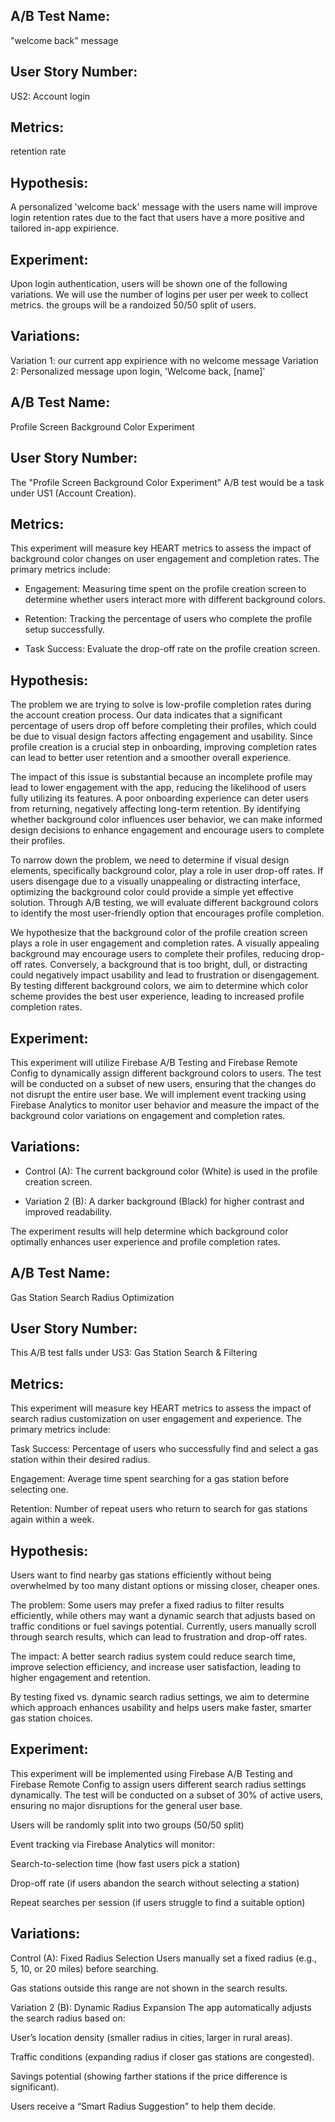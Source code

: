 ## A/B Test Name: 
"welcome back" message

## User Story Number: 
US2: Account login

## Metrics: 
retention rate

## Hypothesis: 
A personalized 'welcome back' message with the users name will improve login retention rates due to the fact that users have a more positive and tailored in-app expirience.

## Experiment: 
Upon login authentication, users will be shown one of the following variations. We will use the number of logins per user per week to collect metrics. the groups will be a randoized 50/50 split of users.

## Variations:
Variation 1: our current app expirience with no welcome message
Variation 2: Personalized message upon login, 'Welcome back, [name]'

## A/B Test Name:
Profile Screen Background Color Experiment 

## User Story Number:
The "Profile Screen Background Color Experiment" A/B test would be a task under US1 (Account Creation).

## Metrics:
This experiment will measure key HEART metrics to assess the impact of background color changes on user engagement and completion rates. The primary metrics include:

* Engagement: Measuring time spent on the profile creation screen to determine whether users interact more with different background colors.

* Retention: Tracking the percentage of users who complete the profile setup successfully.

* Task Success: Evaluate the drop-off rate on the profile creation screen.


## Hypothesis:
The problem we are trying to solve is low-profile completion rates during the account creation process. Our data indicates that a significant percentage of users drop off before completing their profiles, which could be due to visual design factors affecting engagement and usability. Since profile creation is a crucial step in onboarding, improving completion rates can lead to better user retention and a smoother overall experience.

The impact of this issue is substantial because an incomplete profile may lead to lower engagement with the app, reducing the likelihood of users fully utilizing its features. A poor onboarding experience can deter users from returning, negatively affecting long-term retention. By identifying whether background color influences user behavior, we can make informed design decisions to enhance engagement and encourage users to complete their profiles.

To narrow down the problem, we need to determine if visual design elements, specifically background color, play a role in user drop-off rates. If users disengage due to a visually unappealing or distracting interface, optimizing the background color could provide a simple yet effective solution. Through A/B testing, we will evaluate different background colors to identify the most user-friendly option that encourages profile completion.

We hypothesize that the background color of the profile creation screen plays a role in user engagement and completion rates. A visually appealing background may encourage users to complete their profiles, reducing drop-off rates. Conversely, a background that is too bright, dull, or distracting could negatively impact usability and lead to frustration or disengagement. By testing different background colors, we aim to determine which color scheme provides the best user experience, leading to increased profile completion rates.

## Experiment:
This experiment will utilize Firebase A/B Testing and Firebase Remote Config to dynamically assign different background colors to users. The test will be conducted on a subset of new users, ensuring that the changes do not disrupt the entire user base. We will implement event tracking using Firebase Analytics to monitor user behavior and measure the impact of the background color variations on engagement and completion rates.

## Variations:
* Control (A): The current background color (White) is used in the profile creation screen.

* Variation 2 (B): A darker background (Black) for higher contrast and improved readability.

The experiment results will help determine which background color optimally enhances user experience and profile completion rates.


## A/B Test Name:
Gas Station Search Radius Optimization

## User Story Number:
This A/B test falls under US3: Gas Station Search & Filtering

## Metrics:
This experiment will measure key HEART metrics to assess the impact of search radius customization on user engagement and experience. The primary metrics include:

Task Success: Percentage of users who successfully find and select a gas station within their desired radius.

Engagement: Average time spent searching for a gas station before selecting one.

Retention: Number of repeat users who return to search for gas stations again within a week.

## Hypothesis:
Users want to find nearby gas stations efficiently without being overwhelmed by too many distant options or missing closer, cheaper ones.

The problem: Some users may prefer a fixed radius to filter results efficiently, while others may want a dynamic search that adjusts based on traffic conditions or fuel savings potential. Currently, users manually scroll through search results, which can lead to frustration and drop-off rates.

The impact: A better search radius system could reduce search time, improve selection efficiency, and increase user satisfaction, leading to higher engagement and retention.

By testing fixed vs. dynamic search radius settings, we aim to determine which approach enhances usability and helps users make faster, smarter gas station choices.

## Experiment:
This experiment will be implemented using Firebase A/B Testing and Firebase Remote Config to assign users different search radius settings dynamically. The test will be conducted on a subset of 30% of active users, ensuring no major disruptions for the general user base.

Users will be randomly split into two groups (50/50 split)

Event tracking via Firebase Analytics will monitor:

Search-to-selection time (how fast users pick a station)

Drop-off rate (if users abandon the search without selecting a station)

Repeat searches per session (if users struggle to find a suitable option)

## Variations:
Control (A): Fixed Radius Selection
Users manually set a fixed radius (e.g., 5, 10, or 20 miles) before searching.

Gas stations outside this range are not shown in the search results.

Variation 2 (B): Dynamic Radius Expansion
The app automatically adjusts the search radius based on:

User’s location density (smaller radius in cities, larger in rural areas).

Traffic conditions (expanding radius if closer gas stations are congested).

Savings potential (showing farther stations if the price difference is significant).

Users receive a “Smart Radius Suggestion” to help them decide.
